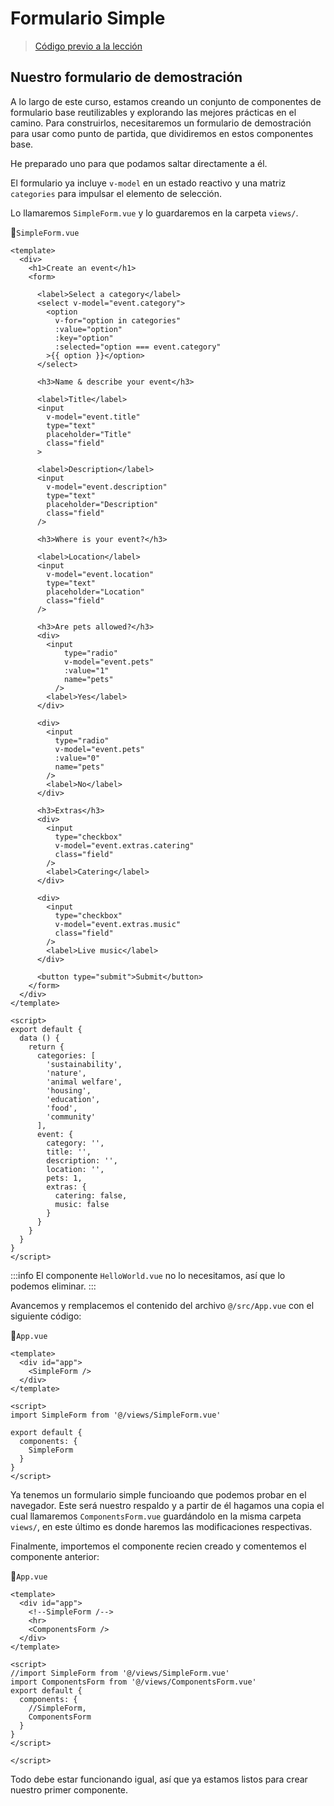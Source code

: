 # Formulario Simple

>[Código previo a la lección](https://github.com/CaribesTIC/vue-forms-app/tree/l2-start)

## Nuestro formulario de demostración

A lo largo de este curso, estamos creando un conjunto de componentes de formulario base reutilizables y explorando las mejores prácticas en el camino. Para construirlos, necesitaremos un formulario de demostración para usar como punto de partida, que dividiremos en estos componentes base. 

He preparado uno para que podamos saltar directamente a él.

El formulario ya incluye `v-model` en un estado reactivo y una matriz `categories` para impulsar el elemento de selección.

Lo llamaremos `SimpleForm.vue` y lo guardaremos en la carpeta `views/`.


📃`SimpleForm.vue`

```vue
<template>
  <div>
    <h1>Create an event</h1>
    <form>

      <label>Select a category</label>
      <select v-model="event.category">
        <option
          v-for="option in categories"
          :value="option"
          :key="option"
          :selected="option === event.category"
        >{{ option }}</option>
      </select>

      <h3>Name & describe your event</h3>

      <label>Title</label>
      <input
        v-model="event.title"
        type="text"
        placeholder="Title"
        class="field"
      >

      <label>Description</label>
      <input
        v-model="event.description"
        type="text"
        placeholder="Description"
        class="field"
      />

      <h3>Where is your event?</h3>

      <label>Location</label>
      <input
        v-model="event.location"
        type="text"
        placeholder="Location"
        class="field"
      />

      <h3>Are pets allowed?</h3>
      <div>
        <input
            type="radio"
            v-model="event.pets"
            :value="1"
            name="pets"
          />
        <label>Yes</label>
      </div>

      <div>
        <input
          type="radio"
          v-model="event.pets"
          :value="0"
          name="pets"
        />
        <label>No</label>
      </div>

      <h3>Extras</h3>
      <div>
        <input
          type="checkbox"
          v-model="event.extras.catering"
          class="field"
        />
        <label>Catering</label>
      </div>

      <div>
        <input
          type="checkbox"
          v-model="event.extras.music"
          class="field"
        />
        <label>Live music</label>
      </div>

      <button type="submit">Submit</button>
    </form>
  </div>
</template>

<script>
export default {
  data () {
    return {
      categories: [
        'sustainability',
        'nature',
        'animal welfare',
        'housing',
        'education',
        'food',
        'community'
      ],
      event: {
        category: '',
        title: '',
        description: '',
        location: '',
        pets: 1,
        extras: {
          catering: false,
          music: false
        }
      }
    }
  }
}
</script>
```

:::info
El componente `HelloWorld.vue` no lo necesitamos, así que lo podemos eliminar.
:::

Avancemos y remplacemos el contenido del archivo `@/src/App.vue` con el siguiente código:

📃`App.vue`
```vue
<template>
  <div id="app">
    <SimpleForm />
  </div>
</template>

<script>
import SimpleForm from '@/views/SimpleForm.vue'

export default {
  components: {
    SimpleForm
  }
}
</script>
```

Ya tenemos un formulario simple funcioando que podemos probar en el navegador. Este será nuestro respaldo y a partir de él hagamos una copia el cual llamaremos `ComponentsForm.vue` guardándolo en la misma carpeta `views/`, en este último es donde haremos las modificaciones respectivas. 

Finalmente, importemos el componente recien creado y comentemos el componente anterior:

📃`App.vue`
```vue
<template>
  <div id="app">
    <!--SimpleForm /-->
    <hr>
    <ComponentsForm />
  </div>
</template>

<script>
//import SimpleForm from '@/views/SimpleForm.vue'
import ComponentsForm from '@/views/ComponentsForm.vue'
export default {
  components: {
    //SimpleForm,
    ComponentsForm
  }
}
</script>

</script>
```

Todo debe estar funcionando igual, así que ya estamos listos para crear nuestro primer componente.
